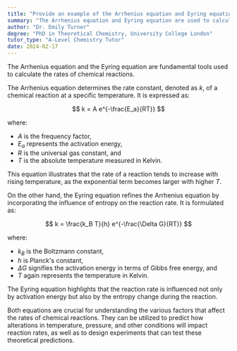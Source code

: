 ```yaml
---
title: "Provide an example of the Arrhenius equation and Eyring equation"
summary: "The Arrhenius equation and Eyring equation are used to calculate the rate of chemical reactions."
author: "Dr. Emily Turner"
degree: "PhD in Theoretical Chemistry, University College London"
tutor_type: "A-Level Chemistry Tutor"
date: 2024-02-17
---
```


The Arrhenius equation and the Eyring equation are fundamental tools used to calculate the rates of chemical reactions.

The Arrhenius equation determines the rate constant, denoted as $k$, of a chemical reaction at a specific temperature. It is expressed as:

$$
k = A e^{-\frac{E_a}{RT}}
$$

where:
- $A$ is the frequency factor,
- $E_a$ represents the activation energy,
- $R$ is the universal gas constant, and
- $T$ is the absolute temperature measured in Kelvin.

This equation illustrates that the rate of a reaction tends to increase with rising temperature, as the exponential term becomes larger with higher $T$.

On the other hand, the Eyring equation refines the Arrhenius equation by incorporating the influence of entropy on the reaction rate. It is formulated as:

$$
k = \frac{k_B T}{h} e^{-\frac{\Delta G}{RT}}
$$

where:
- $k_B$ is the Boltzmann constant,
- $h$ is Planck's constant,
- $\Delta G$ signifies the activation energy in terms of Gibbs free energy, and
- $T$ again represents the temperature in Kelvin.

The Eyring equation highlights that the reaction rate is influenced not only by activation energy but also by the entropy change during the reaction.

Both equations are crucial for understanding the various factors that affect the rates of chemical reactions. They can be utilized to predict how alterations in temperature, pressure, and other conditions will impact reaction rates, as well as to design experiments that can test these theoretical predictions.
    